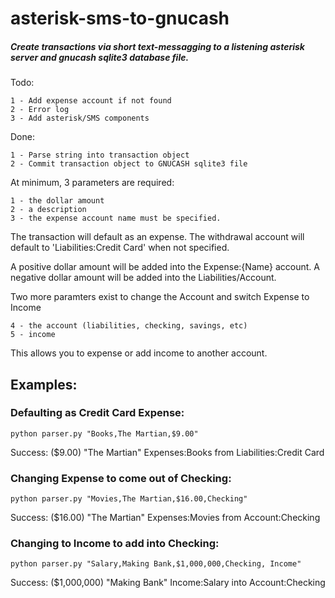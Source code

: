 # asterisk-sms-to-gnucash
##### Create transactions via short text-messagging to a listening asterisk server and gnucash sqlite3 database file.

Todo:

    1 - Add expense account if not found
    2 - Error log
    3 - Add asterisk/SMS components

Done:

    1 - Parse string into transaction object
    2 - Commit transaction object to GNUCASH sqlite3 file 

At minimum, 3 parameters are required:

    1 - the dollar amount
    2 - a description
    3 - the expense account name must be specified. 
The transaction will default as an expense. The withdrawal account will default to 'Liabilities:Credit Card' when not specified.

A positive dollar amount will be added into the Expense:{Name} account.
A negative dollar amount will be added into the Liabilities/Account.

Two more paramters exist to change the Account and switch Expense to Income

    4 - the account (liabilities, checking, savings, etc)
    5 - income

This allows you to expense or add income to another account. 

## Examples: 
### Defaulting as Credit Card Expense:
```python parser.py "Books,The Martian,$9.00"```

Success:  ($9.00) "The Martian" Expenses:Books from Liabilities:Credit Card

### Changing Expense to come out of Checking:
```python parser.py "Movies,The Martian,$16.00,Checking"```

Success:  ($16.00) "The Martian" Expenses:Movies from Account:Checking

### Changing to Income to add into Checking:
```python parser.py "Salary,Making Bank,$1,000,000,Checking, Income"```

Success:  ($1,000,000) "Making Bank" Income:Salary into Account:Checking
